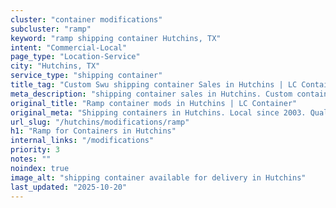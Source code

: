 ```yaml
---
cluster: "container modifications"
subcluster: "ramp"
keyword: "ramp shipping container Hutchins, TX"
intent: "Commercial-Local"
page_type: "Location-Service"
city: "Hutchins, TX"
service_type: "shipping container"
title_tag: "Custom Swu shipping container Sales in Hutchins | LC Container"
meta_description: "shipping container sales in Hutchins. Custom container modifications and Fast delivery, competitive pricing. Serving modifications area. Quote ID: HNN. Call (214) 524-4168 for your free quote today."
original_title: "Ramp container mods in Hutchins | LC Container"
original_meta: "Shipping containers in Hutchins. Local since 2003. Quality containers. Fast delivery. Get your free quote — call (214) 524-4168 today. LC Container — your tr..."
url_slug: "/hutchins/modifications/ramp"
h1: "Ramp for Containers in Hutchins"
internal_links: "/modifications"
priority: 3
notes: ""
noindex: true
image_alt: "shipping container available for delivery in Hutchins"
last_updated: "2025-10-20"
---
```


<!-- TODO: Add unique city/inventory copy, images, and internal links here. -->
